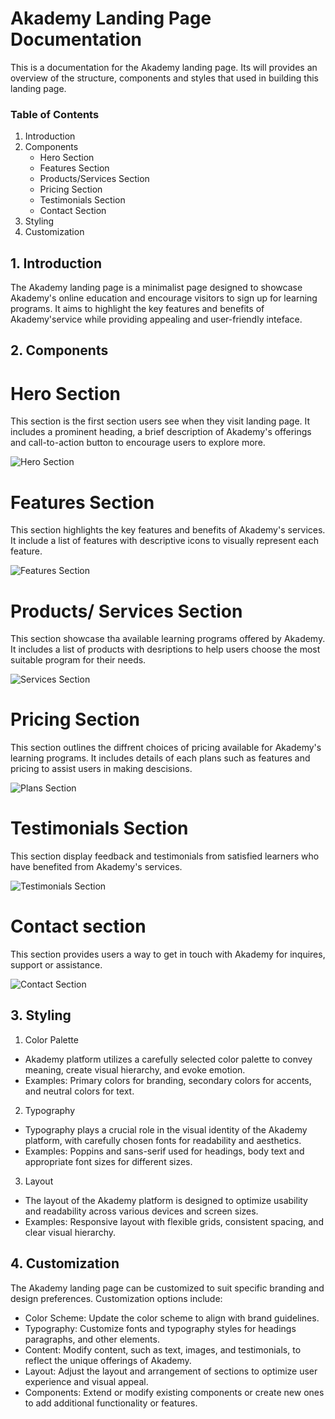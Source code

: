 # Akademy Landing Page Documentation
This is a documentation for the Akademy landing page. Its will provides an overview of the structure, components and styles that used in building this landing page.

### Table of Contents
1. Introduction
2. Components
   - Hero Section
   - Features Section
   - Products/Services Section
   - Pricing Section
   - Testimonials Section
   - Contact Section
3. Styling
4. Customization

## 1. Introduction
The Akademy landing page is a minimalist page designed to showcase Akademy's online education and encourage visitors to sign up for learning programs. It aims to highlight the key features and benefits of Akademy'service while providing appealing and user-friendly inteface.

## 2. Components
# Hero Section
This section is the first section users see when they visit landing page.
It includes a prominent heading, a brief description of Akademy's offerings and call-to-action button to encourage users to explore more.

![Hero Section](hero-section.png)

# Features Section
This section highlights the key features and benefits of Akademy's services. It include a list of features with descriptive icons to visually represent each feature.

![Features Section](Features-section.png)

# Products/ Services Section
This section showcase tha available learning programs offered by Akademy. It includes a list of products with desriptions to help users choose the most suitable program for their needs.

![Services Section](services-section.png)

# Pricing Section
This section outlines the diffrent choices of pricing available for Akademy's learning programs. It includes details of each plans such as features and pricing to assist users in making descisions.

![Plans Section](plans-section.png)

# Testimonials Section
This section display feedback and testimonials from satisfied learners who have benefited from Akademy's services.

![Testimonials Section](testimony-section.png)

# Contact section
This section provides users a way to get in touch with Akademy for inquires, support or assistance. 

![Contact Section](contact-section.png)

## 3. Styling
1. Color Palette
- Akademy platform utilizes a carefully selected color palette to convey meaning, create visual hierarchy, and evoke emotion.
- Examples: Primary colors for branding, secondary colors for accents, and neutral colors for text.

2. Typography
- Typography plays a crucial role in the visual identity of the Akademy platform, with carefully chosen fonts for readability and aesthetics.
- Examples: Poppins and sans-serif used for headings, body text and appropriate font sizes for different sizes.

3. Layout
- The layout of the Akademy platform is designed to optimize usability and readability across various devices and screen sizes.
- Examples: Responsive layout with flexible grids, consistent spacing, and clear visual hierarchy.

## 4. Customization
The Akademy landing page can be customized to suit specific branding and design preferences. Customization options include:

- Color Scheme: Update the color scheme to align with brand guidelines.
- Typography: Customize fonts and typography styles for headings    paragraphs, and other elements.
- Content: Modify content, such as text, images, and testimonials, to reflect the unique offerings of Akademy.
- Layout: Adjust the layout and arrangement of sections to optimize user experience and visual appeal.
- Components: Extend or modify existing components or create new ones to add additional functionality or features.







